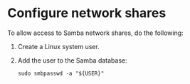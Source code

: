 # Configure network shares

To allow access to Samba network shares, do the following:

1. Create a Linux system user.
1. Add the user to the Samba database:

   ```shell
   sudo smbpasswd -a "${USER}"
   ```
